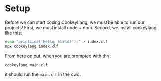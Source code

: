 # Setup
Before we can start coding CookeyLang, we must be able to run our projects!
First, we must install node + npm.
Second, we install cookeylang like this:
```sh
echo "printLine('Hello, World!');" > index.clf
npx cookeylang index.clf
```
From here on out, when you are prompted with this:
```
cookeylang main.clf
```

it should run the `main.clf` in the cwd.
